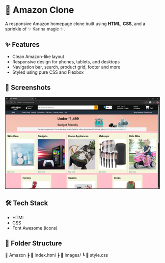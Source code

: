 # 🛒 Amazon Clone

A responsive Amazon homepage clone built using **HTML**, **CSS**, and a sprinkle of ✨ Karina magic ✨.

## ✨ Features

- Clean Amazon-like layout
- Responsive design for phones, tablets, and desktops
- Navigation bar, search, product grid, footer and more
- Styled using pure CSS and Flexbox

## 📸 Screenshots

![Screenshot](screenshot.png)

## 🛠️ Tech Stack

- HTML
- CSS
- Font Awesome (icons)

## 📂 Folder Structure
📁 Amazon
 ┣ 📄 index.html
 ┣ 📁 images/
 ┗ 📄 style.css
